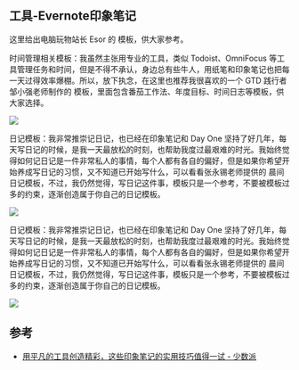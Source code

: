 ## 工具-Evernote印象笔记

这里给出电脑玩物站长 Esor 的 模板，供大家参考。


时间管理相关模板：我虽然主张用专业的工具，类似 Todoist、OmniFocus 等工具管理任务和时间，但是不得不承认，身边总有些牛人，用纸笔和印象笔记也把每一天过得效率爆棚。所以，放下执念，在这里也推荐我很喜欢的一个 GTD 践行者邹小强老师制作的 模板，里面包含番茄工作法、年度目标、时间日志等模板，供大家选择。

![](https://pic-mike.oss-cn-hongkong.aliyuncs.com/Blog/20190720175707.png)

日记模板：我非常推崇记日记，也已经在印象笔记和 Day One 坚持了好几年，每天写日记的时候，是我一天最放松的时刻，也帮助我度过最艰难的时光。我始终觉得如何记日记是一件非常私人的事情，每个人都有各自的偏好，但是如果你希望开始养成写日记的习惯，又不知道已开始写什么，可以看看张永锡老师提供的 晨间日记模板，不过，我仍然觉得，写日记这件事，模板只是一个参考，不要被模板过多的约束，逐渐创造属于你自己的日记模板。

![](https://pic-mike.oss-cn-hongkong.aliyuncs.com/Blog/20190720175714.png)

日记模板：我非常推崇记日记，也已经在印象笔记和 Day One 坚持了好几年，每天写日记的时候，是我一天最放松的时刻，也帮助我度过最艰难的时光。我始终觉得如何记日记是一件非常私人的事情，每个人都有各自的偏好，但是如果你希望开始养成写日记的习惯，又不知道已开始写什么，可以看看张永锡老师提供的 晨间日记模板，不过，我仍然觉得，写日记这件事，模板只是一个参考，不要被模板过多的约束，逐渐创造属于你自己的日记模板。

![](https://pic-mike.oss-cn-hongkong.aliyuncs.com/Blog/20190720175733.png)

## 参考

* [用平凡的工具创造精彩，这些印象笔记的实用技巧值得一试 - 少数派](https://sspai.com/post/55712)


